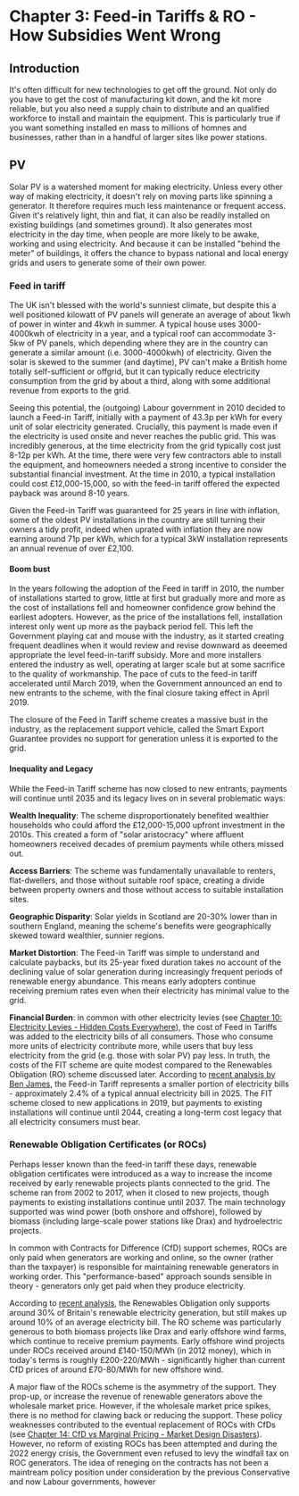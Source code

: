 # Chapter 3: Feed-in Tariffs & RO - How Subsidies Went Wrong

## Introduction

It's often difficult for new technologies to get off the ground. Not only do you have to get the cost of manufacturing kit down, and the kit more reliable, but you also need a supply chain to distribute and an qualified workforce to install and maintain the equipment. This is particularly true if you want something installed en mass to millions of homnes and businesses, rather than in a handful of larger sites like power stations.

## PV

Solar PV is a watershed moment for making electricity. Unless every other way of making electricity, it doesn't rely on moving parts like spinning a generator. It therefore requires much less maintenance or frequent access. Given it's relatively light, thin and flat, it can also be readily installed on existing buildings (and sometimes ground). It also generates most electricity in the day time, when people are more likely to be awake, working and using electricity. And because it can be installed "behind the meter" of buildings, it offers the chance to bypass national and local energy grids and users to generate some of their own power.

### Feed in tariff

The UK isn't blessed with the world's sunniest climate, but despite this a well positioned kilowatt of PV panels will generate an average of about 1kwh of power in winter and 4kwh in summer. A typical house uses 3000-4000kwh of electricity in a year, and a typical roof can accommodate 3-5kw of PV panels, which depending where they are in the country can generate a similar amount (i.e. 3000-4000kwh) of electricity. Given the solar is skewed to the summer (and daytime), PV can't make a British home totally self-sufficient or offgrid, but it can typically reduce electricity consumption from the grid by about a third, along with some additional revenue from exports to the grid.

Seeing this potential, the (outgoing) Labour government in 2010 decided to launch a Feed-in Tariff, initially with a payment of 43.3p per kWh for every unit of solar electricity generated. Crucially, this payment is made even if the electricity is used onsite and never reaches the public grid. This was incredibly generous, at the time electricity from the grid typically cost just 8-12p per kWh. At the time, there were very few contractors able to install the equipment, and homeowners needed a strong incentive to consider the substantial financial investment. At the time in 2010, a typical installation could cost £12,000-15,000, so with the feed-in tariff offered the expected payback was around 8-10 years.

Given the Feed-in Tariff was guaranteed for 25 years in line with inflation, some of the oldest PV installations in the country are still turning their owners a tidy profit, indeed when uprated with inflation they are now earning around 71p per kWh, which for a typical 3kW installation represents an annual revenue of over £2,100. 

#### Boom bust

In the years following the adoption of the Feed in tariff in 2010, the number of installations started to grow, little at first but gradually more and more as the cost of installations fell and homeowner confidence grow behind the earliest adopters. However, as the price of the installations fell, installation interest only went up more as the payback period fell. This left the Government playing cat and mouse with the industry, as it started creating frequent deadlines when it would review and revise downward as deeemed appropriate the level feed-in-tariff subsidy. More and more installers entered the industry as well, operating at larger scale but at some sacrifice to the quality of workmanship. The pace of cuts to the feed-in tariff accelerated until March 2019, when the Government announced an end to new entrants to the scheme, with the final closure taking effect in April 2019.

The closure of the Feed in Tariff scheme creates a massive bust in the industry, as the replacement support vehicle, called the Smart Export Guarantee provides no support for generation unless it is exported to the grid.


#### Inequality and Legacy 

While the Feed-in Tariff scheme has now closed to new entrants, payments will continue until 2035 and its legacy lives on in several problematic ways:

**Wealth Inequality**: The scheme disproportionately benefited wealthier households who could afford the £12,000-15,000 upfront investment in the 2010s. This created a form of "solar aristocracy" where affluent homeowners received decades of premium payments while others missed out.

**Access Barriers**: The scheme was fundamentally unavailable to renters, flat-dwellers, and those without suitable roof space, creating a divide between property owners and those without access to suitable installation sites.

**Geographic Disparity**: Solar yields in Scotland are 20-30% lower than in southern England, meaning the scheme's benefits were geographically skewed toward wealthier, sunnier regions.

**Market Distortion**: The Feed-in Tariff was simple to understand and calculate paybacks, but its 25-year fixed duration takes no account of the declining value of solar generation during increasingly frequent periods of renewable energy abundance. This means early adopters continue receiving premium rates even when their electricity has minimal value to the grid.

**Financial Burden**: in common with other electricity levies (see [Chapter 10: Electricity Levies - Hidden Costs Everywhere](chapters/10-electricity-levies.md)), the cost of Feed in Tariffs was added to the electricity bills of all consumers. Those who consume more units of electricity contribute more, while users that buy less electricity from the grid (e.g. those with solar PV) pay less. In truth, the costs of the FIT scheme are quite modest compared to the Renewables Obligation (RO) scheme discussed later. According to [recent analysis by Ben James](https://climate.benjames.io/uk-electricity-bills/), the Feed-in Tariff represents a smaller portion of electricity bills - approximately 2.4% of a typical annual electricity bill in 2025. The FIT scheme closed to new applications in 2019, but payments to existing installations will continue until 2044, creating a long-term cost legacy that all electricity consumers must bear.

### Renewable Obligation Certificates (or ROCs)

Perhaps lesser known than the feed-in tariff these days, renewable obligation certificates were introduced as a way to increase the income received by early renewable projects plants connected to the grid. The scheme ran from 2002 to 2017, when it closed to new projects, though payments to existing installations continue until 2037. The main technology supported was wind power (both onshore and offshore), followed by biomass (including large-scale power stations like Drax) and hydroelectric projects.

In common with Contracts for Difference (CfD) support schemes, ROCs are only paid when generators are working and online, so the owner (rather than the taxpayer) is responsible for maintaining renewable generators in working order. This "performance-based" approach sounds sensible in theory - generators only get paid when they produce electricity.

According to [recent analysis](https://climate.benjames.io/uk-electricity-bills/), the Renewables Obligation only supports around 30% of Britain's renewable electricity generation, but still makes up around 10% of an average electricity bill. The RO scheme was particularly generous to both biomass projects like Drax and early offshore wind farms, which continue to receive premium payments. Early offshore wind projects under ROCs received around £140-150/MWh (in 2012 money), which in today's terms is roughly £200-220/MWh - significantly higher than current CfD prices of around £70-80/MWh for new offshore wind.

A major flaw of the ROCs scheme is the asymmetry of the support. They prop-up, or increase the revenue of renewable generators above the wholesale market price. However, if the wholesale market price spikes, there is no method for clawing back or reducing the support. These policy weaknesses contributed to the eventual replacement of ROCs with CfDs (see [Chapter 14: CfD vs Marginal Pricing - Market Design Disasters](chapters/14-cfd-vs-marginal-pricing.md)). However, no reform of existing ROCs has been attempted and during the 2022 energy crisis, the Government even refused to levy the windfall tax on ROC generators. The idea of reneging on the contracts has not been a maintream policy position under consideration by the previous Conservative and now Labour governments, however 